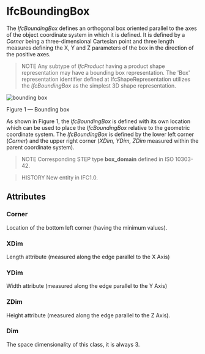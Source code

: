 # IfcBoundingBox

The _IfcBoundingBox_ defines an orthogonal box oriented parallel to the axes of the object coordinate system in which it is defined. It is defined by a _Corner_ being a three-dimensional Cartesian point and three length measures defining the X, Y and Z parameters of the box in the direction of the positive axes.

> NOTE  Any subtype of _IfcProduct_ having a product shape representation may have a bounding box representation. The 'Box' representation identifier defined at IfcShapeRepresentation utilizes the _IfcBoundingBox_ as the simplest 3D shape representation.

![bounding box](../../../../figures/ifcboundingbox-layout1.gif)

Figure 1 &mdash; Bounding box

As shown in Figure 1, the <em>IfcBoundingBox</em> is defined with its own location which can be used to place the <em>IfcBoundingBox</em> relative to the geometric coordinate system. The <em>IfcBoundingBox</em> is defined by the lower left corner (<em>Corner</em>) and the upper right corner (<em>XDim, YDim, ZDim</em> measured within the parent coordinate system).

> NOTE  Corresponding STEP type **box_domain** defined in ISO 10303-42.

> HISTORY  New entity in IFC1.0.

## Attributes

### Corner
Location of the bottom left corner (having the minimum values).

### XDim
Length attribute (measured along the edge parallel to the X Axis)

### YDim
Width attribute (measured along the edge parallel to the Y Axis)

### ZDim
Height attribute (measured along the edge parallel to the Z Axis).

### Dim
The space dimensionality of this class, it is always 3.

